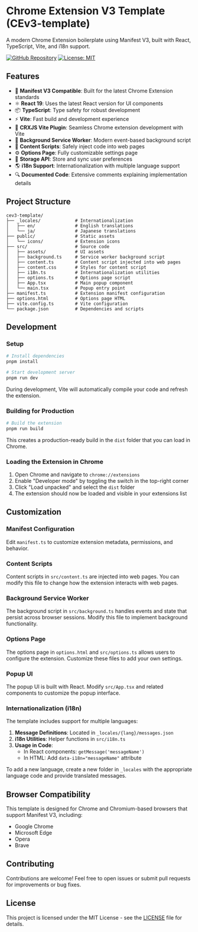 # Chrome Extension V3 Template (CEv3-template)

A modern Chrome Extension boilerplate using Manifest V3, built with React, TypeScript, Vite, and i18n support.

[![GitHub Repository](https://img.shields.io/badge/GitHub-Repository-blue.svg?style=flat-square&logo=github)](https://github.com/r74tech/CEv3-template)
[![License: MIT](https://img.shields.io/badge/License-MIT-green.svg?style=flat-square)](LICENSE)

## Features

- 🚀 **Manifest V3 Compatible**: Built for the latest Chrome Extension standards
- ⚛️ **React 19**: Uses the latest React version for UI components
- 📦 **TypeScript**: Type safety for robust development
- ⚡ **Vite**: Fast build and development experience
- 🧩 **CRXJS Vite Plugin**: Seamless Chrome extension development with Vite
- 🔄 **Background Service Worker**: Modern event-based background script
- 📝 **Content Scripts**: Safely inject code into web pages
- ⚙️ **Options Page**: Fully customizable settings page
- 💾 **Storage API**: Store and sync user preferences
- 🌎 **i18n Support**: Internationalization with multiple language support
- 🔍 **Documented Code**: Extensive comments explaining implementation details

## Project Structure

```
cev3-template/
├── _locales/             # Internationalization
│   ├── en/               # English translations
│   └── ja/               # Japanese translations
├── public/               # Static assets
│   └── icons/            # Extension icons
├── src/                  # Source code
│   ├── assets/           # UI assets
│   ├── background.ts     # Service worker background script
│   ├── content.ts        # Content script injected into web pages
│   ├── content.css       # Styles for content script
│   ├── i18n.ts           # Internationalization utilities
│   ├── options.ts        # Options page script
│   ├── App.tsx           # Main popup component
│   └── main.tsx          # Popup entry point
├── manifest.ts           # Extension manifest configuration
├── options.html          # Options page HTML
├── vite.config.ts        # Vite configuration
└── package.json          # Dependencies and scripts
```

## Development

### Setup

```bash
# Install dependencies
pnpm install

# Start development server
pnpm run dev
```

During development, Vite will automatically compile your code and refresh the extension.

### Building for Production

```bash
# Build the extension
pnpm run build
```

This creates a production-ready build in the `dist` folder that you can load in Chrome.

### Loading the Extension in Chrome

1. Open Chrome and navigate to `chrome://extensions`
2. Enable "Developer mode" by toggling the switch in the top-right corner
3. Click "Load unpacked" and select the `dist` folder
4. The extension should now be loaded and visible in your extensions list

## Customization

### Manifest Configuration

Edit `manifest.ts` to customize extension metadata, permissions, and behavior.

### Content Scripts

Content scripts in `src/content.ts` are injected into web pages. You can modify this file to change how the extension interacts with web pages.

### Background Service Worker

The background script in `src/background.ts` handles events and state that persist across browser sessions. Modify this file to implement background functionality.

### Options Page

The options page in `options.html` and `src/options.ts` allows users to configure the extension. Customize these files to add your own settings.

### Popup UI

The popup UI is built with React. Modify `src/App.tsx` and related components to customize the popup interface.

### Internationalization (i18n)

The template includes support for multiple languages:

1. **Message Definitions**: Located in `_locales/{lang}/messages.json`
2. **i18n Utilities**: Helper functions in `src/i18n.ts`
3. **Usage in Code**:
   - In React components: `getMessage('messageName')`
   - In HTML: Add `data-i18n="messageName"` attribute

To add a new language, create a new folder in `_locales` with the appropriate language code and provide translated messages.

## Browser Compatibility

This template is designed for Chrome and Chromium-based browsers that support Manifest V3, including:

- Google Chrome
- Microsoft Edge
- Opera
- Brave

## Contributing

Contributions are welcome! Feel free to open issues or submit pull requests for improvements or bug fixes.

## License

This project is licensed under the MIT License - see the [LICENSE](https://github.com/r74tech/CEv3-template/blob/main/LICENSE) file for details.
